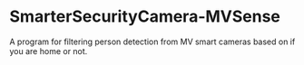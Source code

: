 # SmarterSecurityCamera-MVSense
A program for filtering person detection from MV smart cameras based on if you are home or not. 
